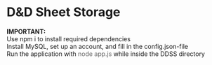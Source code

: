 # D&D Sheet Storage
<b>IMPORTANT:</b><br>
    Use npm i to install required dependencies<br>
    Install MySQL, set up an account, and fill in the config.json-file<br>
    Run the application with <span style="color: 666666">node app.js</span> while inside the DDSS directory<br>
